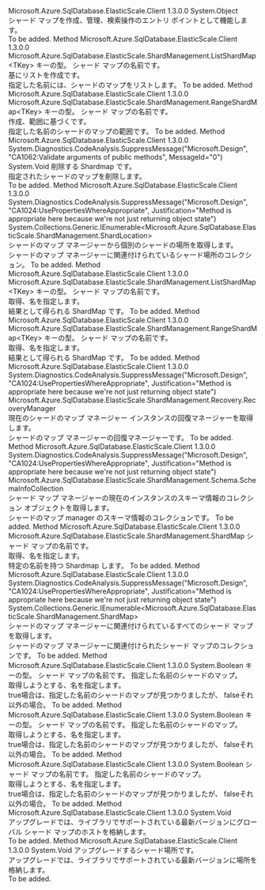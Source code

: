 <Type Name="ShardMapManager" FullName="Microsoft.Azure.SqlDatabase.ElasticScale.ShardManagement.ShardMapManager">
  <TypeSignature Language="C#" Value="public sealed class ShardMapManager" />
  <TypeSignature Language="ILAsm" Value=".class public auto ansi sealed beforefieldinit ShardMapManager extends System.Object" />
  <TypeSignature Language="DocId" Value="T:Microsoft.Azure.SqlDatabase.ElasticScale.ShardManagement.ShardMapManager" />
  <TypeSignature Language="VB.NET" Value="Public NotInheritable Class ShardMapManager" />
  <TypeSignature Language="F#" Value="type ShardMapManager = class" />
  <AssemblyInfo>
    <AssemblyName>Microsoft.Azure.SqlDatabase.ElasticScale.Client</AssemblyName>
    <AssemblyVersion>1.3.0.0</AssemblyVersion>
  </AssemblyInfo>
  <Base>
    <BaseTypeName>System.Object</BaseTypeName>
  </Base>
  <Interfaces />
  <Docs>
    <summary>
            シャード マップを作成、管理、検索操作のエントリ ポイントとして機能します。
            </summary>
    <remarks>To be added.</remarks>
  </Docs>
  <Members>
    <Member MemberName="CreateListShardMap&lt;TKey&gt;">
      <MemberSignature Language="C#" Value="public Microsoft.Azure.SqlDatabase.ElasticScale.ShardManagement.ListShardMap&lt;TKey&gt; CreateListShardMap&lt;TKey&gt; (string shardMapName);" />
      <MemberSignature Language="ILAsm" Value=".method public hidebysig instance class Microsoft.Azure.SqlDatabase.ElasticScale.ShardManagement.ListShardMap`1&lt;!!TKey&gt; CreateListShardMap&lt;TKey&gt;(string shardMapName) cil managed" />
      <MemberSignature Language="DocId" Value="M:Microsoft.Azure.SqlDatabase.ElasticScale.ShardManagement.ShardMapManager.CreateListShardMap``1(System.String)" />
      <MemberSignature Language="VB.NET" Value="Public Function CreateListShardMap(Of TKey) (shardMapName As String) As ListShardMap(Of TKey)" />
      <MemberSignature Language="F#" Value="member this.CreateListShardMap : string -&gt; Microsoft.Azure.SqlDatabase.ElasticScale.ShardManagement.ListShardMap&lt;'Key&gt;" Usage="shardMapManager.CreateListShardMap shardMapName" />
      <MemberType>Method</MemberType>
      <AssemblyInfo>
        <AssemblyName>Microsoft.Azure.SqlDatabase.ElasticScale.Client</AssemblyName>
        <AssemblyVersion>1.3.0.0</AssemblyVersion>
      </AssemblyInfo>
      <ReturnValue>
        <ReturnType>Microsoft.Azure.SqlDatabase.ElasticScale.ShardManagement.ListShardMap&lt;TKey&gt;</ReturnType>
      </ReturnValue>
      <TypeParameters>
        <TypeParameter Name="TKey" />
      </TypeParameters>
      <Parameters>
        <Parameter Name="shardMapName" Type="System.String" />
      </Parameters>
      <Docs>
        <typeparam name="TKey">キーの型。</typeparam>
        <param name="shardMapName">シャード マップの名前です。</param>
        <summary>
            基にリストを作成<see cref="T:Microsoft.Azure.SqlDatabase.ElasticScale.ShardManagement.ListShardMap`1" />です。
            </summary>
        <returns>指定した名前には、シャードのマップをリストします。</returns>
        <remarks>To be added.</remarks>
      </Docs>
    </Member>
    <Member MemberName="CreateRangeShardMap&lt;TKey&gt;">
      <MemberSignature Language="C#" Value="public Microsoft.Azure.SqlDatabase.ElasticScale.ShardManagement.RangeShardMap&lt;TKey&gt; CreateRangeShardMap&lt;TKey&gt; (string shardMapName);" />
      <MemberSignature Language="ILAsm" Value=".method public hidebysig instance class Microsoft.Azure.SqlDatabase.ElasticScale.ShardManagement.RangeShardMap`1&lt;!!TKey&gt; CreateRangeShardMap&lt;TKey&gt;(string shardMapName) cil managed" />
      <MemberSignature Language="DocId" Value="M:Microsoft.Azure.SqlDatabase.ElasticScale.ShardManagement.ShardMapManager.CreateRangeShardMap``1(System.String)" />
      <MemberSignature Language="VB.NET" Value="Public Function CreateRangeShardMap(Of TKey) (shardMapName As String) As RangeShardMap(Of TKey)" />
      <MemberSignature Language="F#" Value="member this.CreateRangeShardMap : string -&gt; Microsoft.Azure.SqlDatabase.ElasticScale.ShardManagement.RangeShardMap&lt;'Key&gt;" Usage="shardMapManager.CreateRangeShardMap shardMapName" />
      <MemberType>Method</MemberType>
      <AssemblyInfo>
        <AssemblyName>Microsoft.Azure.SqlDatabase.ElasticScale.Client</AssemblyName>
        <AssemblyVersion>1.3.0.0</AssemblyVersion>
      </AssemblyInfo>
      <ReturnValue>
        <ReturnType>Microsoft.Azure.SqlDatabase.ElasticScale.ShardManagement.RangeShardMap&lt;TKey&gt;</ReturnType>
      </ReturnValue>
      <TypeParameters>
        <TypeParameter Name="TKey" />
      </TypeParameters>
      <Parameters>
        <Parameter Name="shardMapName" Type="System.String" />
      </Parameters>
      <Docs>
        <typeparam name="TKey">キーの型。</typeparam>
        <param name="shardMapName">シャード マップの名前です。</param>
        <summary>
            作成、範囲に基づく<see cref="T:Microsoft.Azure.SqlDatabase.ElasticScale.ShardManagement.RangeShardMap`1" />です。
            </summary>
        <returns>指定した名前のシャードのマップの範囲です。</returns>
        <remarks>To be added.</remarks>
      </Docs>
    </Member>
    <Member MemberName="DeleteShardMap">
      <MemberSignature Language="C#" Value="public void DeleteShardMap (Microsoft.Azure.SqlDatabase.ElasticScale.ShardManagement.ShardMap shardMap);" />
      <MemberSignature Language="ILAsm" Value=".method public hidebysig instance void DeleteShardMap(class Microsoft.Azure.SqlDatabase.ElasticScale.ShardManagement.ShardMap shardMap) cil managed" />
      <MemberSignature Language="DocId" Value="M:Microsoft.Azure.SqlDatabase.ElasticScale.ShardManagement.ShardMapManager.DeleteShardMap(Microsoft.Azure.SqlDatabase.ElasticScale.ShardManagement.ShardMap)" />
      <MemberSignature Language="F#" Value="member this.DeleteShardMap : Microsoft.Azure.SqlDatabase.ElasticScale.ShardManagement.ShardMap -&gt; unit" Usage="shardMapManager.DeleteShardMap shardMap" />
      <MemberType>Method</MemberType>
      <AssemblyInfo>
        <AssemblyName>Microsoft.Azure.SqlDatabase.ElasticScale.Client</AssemblyName>
        <AssemblyVersion>1.3.0.0</AssemblyVersion>
      </AssemblyInfo>
      <Attributes>
        <Attribute>
          <AttributeName>System.Diagnostics.CodeAnalysis.SuppressMessage("Microsoft.Design", "CA1062:Validate arguments of public methods", MessageId="0")</AttributeName>
        </Attribute>
      </Attributes>
      <ReturnValue>
        <ReturnType>System.Void</ReturnType>
      </ReturnValue>
      <Parameters>
        <Parameter Name="shardMap" Type="Microsoft.Azure.SqlDatabase.ElasticScale.ShardManagement.ShardMap" />
      </Parameters>
      <Docs>
        <param name="shardMap">削除する Shardmap です。</param>
        <summary>
            指定されたシャードのマップを削除します。
            </summary>
        <remarks>To be added.</remarks>
      </Docs>
    </Member>
    <Member MemberName="GetDistinctShardLocations">
      <MemberSignature Language="C#" Value="public System.Collections.Generic.IEnumerable&lt;Microsoft.Azure.SqlDatabase.ElasticScale.ShardManagement.ShardLocation&gt; GetDistinctShardLocations ();" />
      <MemberSignature Language="ILAsm" Value=".method public hidebysig instance class System.Collections.Generic.IEnumerable`1&lt;class Microsoft.Azure.SqlDatabase.ElasticScale.ShardManagement.ShardLocation&gt; GetDistinctShardLocations() cil managed" />
      <MemberSignature Language="DocId" Value="M:Microsoft.Azure.SqlDatabase.ElasticScale.ShardManagement.ShardMapManager.GetDistinctShardLocations" />
      <MemberSignature Language="VB.NET" Value="Public Function GetDistinctShardLocations () As IEnumerable(Of ShardLocation)" />
      <MemberSignature Language="F#" Value="member this.GetDistinctShardLocations : unit -&gt; seq&lt;Microsoft.Azure.SqlDatabase.ElasticScale.ShardManagement.ShardLocation&gt;" Usage="shardMapManager.GetDistinctShardLocations " />
      <MemberType>Method</MemberType>
      <AssemblyInfo>
        <AssemblyName>Microsoft.Azure.SqlDatabase.ElasticScale.Client</AssemblyName>
        <AssemblyVersion>1.3.0.0</AssemblyVersion>
      </AssemblyInfo>
      <Attributes>
        <Attribute>
          <AttributeName>System.Diagnostics.CodeAnalysis.SuppressMessage("Microsoft.Design", "CA1024:UsePropertiesWhereAppropriate", Justification="Method is appropriate here because we're not just returning object state")</AttributeName>
        </Attribute>
      </Attributes>
      <ReturnValue>
        <ReturnType>System.Collections.Generic.IEnumerable&lt;Microsoft.Azure.SqlDatabase.ElasticScale.ShardManagement.ShardLocation&gt;</ReturnType>
      </ReturnValue>
      <Parameters />
      <Docs>
        <summary>
            シャードのマップ マネージャーから個別のシャードの場所を取得します。
            </summary>
        <returns>シャードのマップ マネージャーに関連付けられているシャード場所のコレクション。</returns>
        <remarks>To be added.</remarks>
      </Docs>
    </Member>
    <Member MemberName="GetListShardMap&lt;TKey&gt;">
      <MemberSignature Language="C#" Value="public Microsoft.Azure.SqlDatabase.ElasticScale.ShardManagement.ListShardMap&lt;TKey&gt; GetListShardMap&lt;TKey&gt; (string shardMapName);" />
      <MemberSignature Language="ILAsm" Value=".method public hidebysig instance class Microsoft.Azure.SqlDatabase.ElasticScale.ShardManagement.ListShardMap`1&lt;!!TKey&gt; GetListShardMap&lt;TKey&gt;(string shardMapName) cil managed" />
      <MemberSignature Language="DocId" Value="M:Microsoft.Azure.SqlDatabase.ElasticScale.ShardManagement.ShardMapManager.GetListShardMap``1(System.String)" />
      <MemberSignature Language="VB.NET" Value="Public Function GetListShardMap(Of TKey) (shardMapName As String) As ListShardMap(Of TKey)" />
      <MemberSignature Language="F#" Value="member this.GetListShardMap : string -&gt; Microsoft.Azure.SqlDatabase.ElasticScale.ShardManagement.ListShardMap&lt;'Key&gt;" Usage="shardMapManager.GetListShardMap shardMapName" />
      <MemberType>Method</MemberType>
      <AssemblyInfo>
        <AssemblyName>Microsoft.Azure.SqlDatabase.ElasticScale.Client</AssemblyName>
        <AssemblyVersion>1.3.0.0</AssemblyVersion>
      </AssemblyInfo>
      <ReturnValue>
        <ReturnType>Microsoft.Azure.SqlDatabase.ElasticScale.ShardManagement.ListShardMap&lt;TKey&gt;</ReturnType>
      </ReturnValue>
      <TypeParameters>
        <TypeParameter Name="TKey" />
      </TypeParameters>
      <Parameters>
        <Parameter Name="shardMapName" Type="System.String" />
      </Parameters>
      <Docs>
        <typeparam name="TKey">キーの型。</typeparam>
        <param name="shardMapName">シャード マップの名前です。</param>
        <summary>
            取得、<see cref="T:Microsoft.Azure.SqlDatabase.ElasticScale.ShardManagement.ListShardMap`1" />名を指定します。 
            </summary>
        <returns>結果として得られる ShardMap です。</returns>
        <remarks>To be added.</remarks>
      </Docs>
    </Member>
    <Member MemberName="GetRangeShardMap&lt;TKey&gt;">
      <MemberSignature Language="C#" Value="public Microsoft.Azure.SqlDatabase.ElasticScale.ShardManagement.RangeShardMap&lt;TKey&gt; GetRangeShardMap&lt;TKey&gt; (string shardMapName);" />
      <MemberSignature Language="ILAsm" Value=".method public hidebysig instance class Microsoft.Azure.SqlDatabase.ElasticScale.ShardManagement.RangeShardMap`1&lt;!!TKey&gt; GetRangeShardMap&lt;TKey&gt;(string shardMapName) cil managed" />
      <MemberSignature Language="DocId" Value="M:Microsoft.Azure.SqlDatabase.ElasticScale.ShardManagement.ShardMapManager.GetRangeShardMap``1(System.String)" />
      <MemberSignature Language="VB.NET" Value="Public Function GetRangeShardMap(Of TKey) (shardMapName As String) As RangeShardMap(Of TKey)" />
      <MemberSignature Language="F#" Value="member this.GetRangeShardMap : string -&gt; Microsoft.Azure.SqlDatabase.ElasticScale.ShardManagement.RangeShardMap&lt;'Key&gt;" Usage="shardMapManager.GetRangeShardMap shardMapName" />
      <MemberType>Method</MemberType>
      <AssemblyInfo>
        <AssemblyName>Microsoft.Azure.SqlDatabase.ElasticScale.Client</AssemblyName>
        <AssemblyVersion>1.3.0.0</AssemblyVersion>
      </AssemblyInfo>
      <ReturnValue>
        <ReturnType>Microsoft.Azure.SqlDatabase.ElasticScale.ShardManagement.RangeShardMap&lt;TKey&gt;</ReturnType>
      </ReturnValue>
      <TypeParameters>
        <TypeParameter Name="TKey" />
      </TypeParameters>
      <Parameters>
        <Parameter Name="shardMapName" Type="System.String" />
      </Parameters>
      <Docs>
        <typeparam name="TKey">キーの型。</typeparam>
        <param name="shardMapName">シャード マップの名前です。</param>
        <summary>
            取得、<see cref="T:Microsoft.Azure.SqlDatabase.ElasticScale.ShardManagement.RangeShardMap`1" />名を指定します。 
            </summary>
        <returns>結果として得られる ShardMap です。</returns>
        <remarks>To be added.</remarks>
      </Docs>
    </Member>
    <Member MemberName="GetRecoveryManager">
      <MemberSignature Language="C#" Value="public Microsoft.Azure.SqlDatabase.ElasticScale.ShardManagement.Recovery.RecoveryManager GetRecoveryManager ();" />
      <MemberSignature Language="ILAsm" Value=".method public hidebysig instance class Microsoft.Azure.SqlDatabase.ElasticScale.ShardManagement.Recovery.RecoveryManager GetRecoveryManager() cil managed" />
      <MemberSignature Language="DocId" Value="M:Microsoft.Azure.SqlDatabase.ElasticScale.ShardManagement.ShardMapManager.GetRecoveryManager" />
      <MemberSignature Language="VB.NET" Value="Public Function GetRecoveryManager () As RecoveryManager" />
      <MemberSignature Language="F#" Value="member this.GetRecoveryManager : unit -&gt; Microsoft.Azure.SqlDatabase.ElasticScale.ShardManagement.Recovery.RecoveryManager" Usage="shardMapManager.GetRecoveryManager " />
      <MemberType>Method</MemberType>
      <AssemblyInfo>
        <AssemblyName>Microsoft.Azure.SqlDatabase.ElasticScale.Client</AssemblyName>
        <AssemblyVersion>1.3.0.0</AssemblyVersion>
      </AssemblyInfo>
      <Attributes>
        <Attribute>
          <AttributeName>System.Diagnostics.CodeAnalysis.SuppressMessage("Microsoft.Design", "CA1024:UsePropertiesWhereAppropriate", Justification="Method is appropriate here because we're not just returning object state")</AttributeName>
        </Attribute>
      </Attributes>
      <ReturnValue>
        <ReturnType>Microsoft.Azure.SqlDatabase.ElasticScale.ShardManagement.Recovery.RecoveryManager</ReturnType>
      </ReturnValue>
      <Parameters />
      <Docs>
        <summary>
            現在のシャードのマップ マネージャー インスタンスの回復マネージャーを取得します。
            </summary>
        <returns>
            シャードのマップ マネージャーの回復マネージャーです。
            </returns>
        <remarks>To be added.</remarks>
      </Docs>
    </Member>
    <Member MemberName="GetSchemaInfoCollection">
      <MemberSignature Language="C#" Value="public Microsoft.Azure.SqlDatabase.ElasticScale.ShardManagement.Schema.SchemaInfoCollection GetSchemaInfoCollection ();" />
      <MemberSignature Language="ILAsm" Value=".method public hidebysig instance class Microsoft.Azure.SqlDatabase.ElasticScale.ShardManagement.Schema.SchemaInfoCollection GetSchemaInfoCollection() cil managed" />
      <MemberSignature Language="DocId" Value="M:Microsoft.Azure.SqlDatabase.ElasticScale.ShardManagement.ShardMapManager.GetSchemaInfoCollection" />
      <MemberSignature Language="VB.NET" Value="Public Function GetSchemaInfoCollection () As SchemaInfoCollection" />
      <MemberSignature Language="F#" Value="member this.GetSchemaInfoCollection : unit -&gt; Microsoft.Azure.SqlDatabase.ElasticScale.ShardManagement.Schema.SchemaInfoCollection" Usage="shardMapManager.GetSchemaInfoCollection " />
      <MemberType>Method</MemberType>
      <AssemblyInfo>
        <AssemblyName>Microsoft.Azure.SqlDatabase.ElasticScale.Client</AssemblyName>
        <AssemblyVersion>1.3.0.0</AssemblyVersion>
      </AssemblyInfo>
      <Attributes>
        <Attribute>
          <AttributeName>System.Diagnostics.CodeAnalysis.SuppressMessage("Microsoft.Design", "CA1024:UsePropertiesWhereAppropriate", Justification="Method is appropriate here because we're not just returning object state")</AttributeName>
        </Attribute>
      </Attributes>
      <ReturnValue>
        <ReturnType>Microsoft.Azure.SqlDatabase.ElasticScale.ShardManagement.Schema.SchemaInfoCollection</ReturnType>
      </ReturnValue>
      <Parameters />
      <Docs>
        <summary>
            シャード マップ マネージャーの現在のインスタンスのスキーマ情報のコレクション オブジェクトを取得します。
            </summary>
        <returns>シャードのマップ manager のスキーマ情報のコレクションです。</returns>
        <remarks>To be added.</remarks>
      </Docs>
    </Member>
    <Member MemberName="GetShardMap">
      <MemberSignature Language="C#" Value="public Microsoft.Azure.SqlDatabase.ElasticScale.ShardManagement.ShardMap GetShardMap (string shardMapName);" />
      <MemberSignature Language="ILAsm" Value=".method public hidebysig instance class Microsoft.Azure.SqlDatabase.ElasticScale.ShardManagement.ShardMap GetShardMap(string shardMapName) cil managed" />
      <MemberSignature Language="DocId" Value="M:Microsoft.Azure.SqlDatabase.ElasticScale.ShardManagement.ShardMapManager.GetShardMap(System.String)" />
      <MemberSignature Language="VB.NET" Value="Public Function GetShardMap (shardMapName As String) As ShardMap" />
      <MemberSignature Language="F#" Value="member this.GetShardMap : string -&gt; Microsoft.Azure.SqlDatabase.ElasticScale.ShardManagement.ShardMap" Usage="shardMapManager.GetShardMap shardMapName" />
      <MemberType>Method</MemberType>
      <AssemblyInfo>
        <AssemblyName>Microsoft.Azure.SqlDatabase.ElasticScale.Client</AssemblyName>
        <AssemblyVersion>1.3.0.0</AssemblyVersion>
      </AssemblyInfo>
      <ReturnValue>
        <ReturnType>Microsoft.Azure.SqlDatabase.ElasticScale.ShardManagement.ShardMap</ReturnType>
      </ReturnValue>
      <Parameters>
        <Parameter Name="shardMapName" Type="System.String" />
      </Parameters>
      <Docs>
        <param name="shardMapName">シャード マップの名前です。</param>
        <summary>
            取得、<see cref="T:Microsoft.Azure.SqlDatabase.ElasticScale.ShardManagement.ShardMap" />名を指定します。
            </summary>
        <returns>特定の名前を持つ Shardmap します。</returns>
        <remarks>To be added.</remarks>
      </Docs>
    </Member>
    <Member MemberName="GetShardMaps">
      <MemberSignature Language="C#" Value="public System.Collections.Generic.IEnumerable&lt;Microsoft.Azure.SqlDatabase.ElasticScale.ShardManagement.ShardMap&gt; GetShardMaps ();" />
      <MemberSignature Language="ILAsm" Value=".method public hidebysig instance class System.Collections.Generic.IEnumerable`1&lt;class Microsoft.Azure.SqlDatabase.ElasticScale.ShardManagement.ShardMap&gt; GetShardMaps() cil managed" />
      <MemberSignature Language="DocId" Value="M:Microsoft.Azure.SqlDatabase.ElasticScale.ShardManagement.ShardMapManager.GetShardMaps" />
      <MemberSignature Language="VB.NET" Value="Public Function GetShardMaps () As IEnumerable(Of ShardMap)" />
      <MemberSignature Language="F#" Value="member this.GetShardMaps : unit -&gt; seq&lt;Microsoft.Azure.SqlDatabase.ElasticScale.ShardManagement.ShardMap&gt;" Usage="shardMapManager.GetShardMaps " />
      <MemberType>Method</MemberType>
      <AssemblyInfo>
        <AssemblyName>Microsoft.Azure.SqlDatabase.ElasticScale.Client</AssemblyName>
        <AssemblyVersion>1.3.0.0</AssemblyVersion>
      </AssemblyInfo>
      <Attributes>
        <Attribute>
          <AttributeName>System.Diagnostics.CodeAnalysis.SuppressMessage("Microsoft.Design", "CA1024:UsePropertiesWhereAppropriate", Justification="Method is appropriate here because we're not just returning object state")</AttributeName>
        </Attribute>
      </Attributes>
      <ReturnValue>
        <ReturnType>System.Collections.Generic.IEnumerable&lt;Microsoft.Azure.SqlDatabase.ElasticScale.ShardManagement.ShardMap&gt;</ReturnType>
      </ReturnValue>
      <Parameters />
      <Docs>
        <summary>
            シャードのマップ マネージャーに関連付けられているすべてのシャード マップを取得します。
            </summary>
        <returns>シャードのマップ マネージャーに関連付けられたシャード マップのコレクションです。</returns>
        <remarks>To be added.</remarks>
      </Docs>
    </Member>
    <Member MemberName="TryGetListShardMap&lt;TKey&gt;">
      <MemberSignature Language="C#" Value="public bool TryGetListShardMap&lt;TKey&gt; (string shardMapName, out Microsoft.Azure.SqlDatabase.ElasticScale.ShardManagement.ListShardMap&lt;TKey&gt; shardMap);" />
      <MemberSignature Language="ILAsm" Value=".method public hidebysig instance bool TryGetListShardMap&lt;TKey&gt;(string shardMapName, [out] class Microsoft.Azure.SqlDatabase.ElasticScale.ShardManagement.ListShardMap`1&lt;!!TKey&gt;&amp; shardMap) cil managed" />
      <MemberSignature Language="DocId" Value="M:Microsoft.Azure.SqlDatabase.ElasticScale.ShardManagement.ShardMapManager.TryGetListShardMap``1(System.String,Microsoft.Azure.SqlDatabase.ElasticScale.ShardManagement.ListShardMap{``0}@)" />
      <MemberSignature Language="VB.NET" Value="Public Function TryGetListShardMap(Of TKey) (shardMapName As String, ByRef shardMap As ListShardMap(Of TKey)) As Boolean" />
      <MemberSignature Language="F#" Value="member this.TryGetListShardMap : string *  -&gt; bool" Usage="shardMapManager.TryGetListShardMap (shardMapName, shardMap)" />
      <MemberType>Method</MemberType>
      <AssemblyInfo>
        <AssemblyName>Microsoft.Azure.SqlDatabase.ElasticScale.Client</AssemblyName>
        <AssemblyVersion>1.3.0.0</AssemblyVersion>
      </AssemblyInfo>
      <ReturnValue>
        <ReturnType>System.Boolean</ReturnType>
      </ReturnValue>
      <TypeParameters>
        <TypeParameter Name="TKey" />
      </TypeParameters>
      <Parameters>
        <Parameter Name="shardMapName" Type="System.String" />
        <Parameter Name="shardMap" Type="Microsoft.Azure.SqlDatabase.ElasticScale.ShardManagement.ListShardMap&lt;TKey&gt;&amp;" RefType="out" />
      </Parameters>
      <Docs>
        <typeparam name="TKey">キーの型。</typeparam>
        <param name="shardMapName">シャード マップの名前です。</param>
        <param name="shardMap">指定した名前のシャードのマップ。</param>
        <summary>
            取得しようとする、<see cref="T:Microsoft.Azure.SqlDatabase.ElasticScale.ShardManagement.ListShardMap`1" />名を指定します。 
            </summary>
        <returns>
          <c>true</c>場合は、指定した名前のシャードのマップが見つかりましたが、 <c>false</c>それ以外の場合。</returns>
        <remarks>To be added.</remarks>
      </Docs>
    </Member>
    <Member MemberName="TryGetRangeShardMap&lt;TKey&gt;">
      <MemberSignature Language="C#" Value="public bool TryGetRangeShardMap&lt;TKey&gt; (string shardMapName, out Microsoft.Azure.SqlDatabase.ElasticScale.ShardManagement.RangeShardMap&lt;TKey&gt; shardMap);" />
      <MemberSignature Language="ILAsm" Value=".method public hidebysig instance bool TryGetRangeShardMap&lt;TKey&gt;(string shardMapName, [out] class Microsoft.Azure.SqlDatabase.ElasticScale.ShardManagement.RangeShardMap`1&lt;!!TKey&gt;&amp; shardMap) cil managed" />
      <MemberSignature Language="DocId" Value="M:Microsoft.Azure.SqlDatabase.ElasticScale.ShardManagement.ShardMapManager.TryGetRangeShardMap``1(System.String,Microsoft.Azure.SqlDatabase.ElasticScale.ShardManagement.RangeShardMap{``0}@)" />
      <MemberSignature Language="VB.NET" Value="Public Function TryGetRangeShardMap(Of TKey) (shardMapName As String, ByRef shardMap As RangeShardMap(Of TKey)) As Boolean" />
      <MemberSignature Language="F#" Value="member this.TryGetRangeShardMap : string *  -&gt; bool" Usage="shardMapManager.TryGetRangeShardMap (shardMapName, shardMap)" />
      <MemberType>Method</MemberType>
      <AssemblyInfo>
        <AssemblyName>Microsoft.Azure.SqlDatabase.ElasticScale.Client</AssemblyName>
        <AssemblyVersion>1.3.0.0</AssemblyVersion>
      </AssemblyInfo>
      <ReturnValue>
        <ReturnType>System.Boolean</ReturnType>
      </ReturnValue>
      <TypeParameters>
        <TypeParameter Name="TKey" />
      </TypeParameters>
      <Parameters>
        <Parameter Name="shardMapName" Type="System.String" />
        <Parameter Name="shardMap" Type="Microsoft.Azure.SqlDatabase.ElasticScale.ShardManagement.RangeShardMap&lt;TKey&gt;&amp;" RefType="out" />
      </Parameters>
      <Docs>
        <typeparam name="TKey">キーの型。</typeparam>
        <param name="shardMapName">シャード マップの名前です。</param>
        <param name="shardMap">指定した名前のシャードのマップ。</param>
        <summary>
            取得しようとする、<see cref="T:Microsoft.Azure.SqlDatabase.ElasticScale.ShardManagement.RangeShardMap`1" />名を指定します。 
            </summary>
        <returns>
          <c>true</c>場合は、指定した名前のシャードのマップが見つかりましたが、 <c>false</c>それ以外の場合。</returns>
        <remarks>To be added.</remarks>
      </Docs>
    </Member>
    <Member MemberName="TryGetShardMap">
      <MemberSignature Language="C#" Value="public bool TryGetShardMap (string shardMapName, out Microsoft.Azure.SqlDatabase.ElasticScale.ShardManagement.ShardMap shardMap);" />
      <MemberSignature Language="ILAsm" Value=".method public hidebysig instance bool TryGetShardMap(string shardMapName, [out] class Microsoft.Azure.SqlDatabase.ElasticScale.ShardManagement.ShardMap&amp; shardMap) cil managed" />
      <MemberSignature Language="DocId" Value="M:Microsoft.Azure.SqlDatabase.ElasticScale.ShardManagement.ShardMapManager.TryGetShardMap(System.String,Microsoft.Azure.SqlDatabase.ElasticScale.ShardManagement.ShardMap@)" />
      <MemberSignature Language="VB.NET" Value="Public Function TryGetShardMap (shardMapName As String, ByRef shardMap As ShardMap) As Boolean" />
      <MemberSignature Language="F#" Value="member this.TryGetShardMap : string *  -&gt; bool" Usage="shardMapManager.TryGetShardMap (shardMapName, shardMap)" />
      <MemberType>Method</MemberType>
      <AssemblyInfo>
        <AssemblyName>Microsoft.Azure.SqlDatabase.ElasticScale.Client</AssemblyName>
        <AssemblyVersion>1.3.0.0</AssemblyVersion>
      </AssemblyInfo>
      <ReturnValue>
        <ReturnType>System.Boolean</ReturnType>
      </ReturnValue>
      <Parameters>
        <Parameter Name="shardMapName" Type="System.String" />
        <Parameter Name="shardMap" Type="Microsoft.Azure.SqlDatabase.ElasticScale.ShardManagement.ShardMap&amp;" RefType="out" />
      </Parameters>
      <Docs>
        <param name="shardMapName">シャード マップの名前です。</param>
        <param name="shardMap">指定した名前のシャードのマップ。</param>
        <summary>
            取得しようとする、<see cref="T:Microsoft.Azure.SqlDatabase.ElasticScale.ShardManagement.ShardMap" />名を指定します。
            </summary>
        <returns>
          <c>true</c>場合は、指定した名前のシャードのマップが見つかりましたが、 <c>false</c>それ以外の場合。</returns>
        <remarks>To be added.</remarks>
      </Docs>
    </Member>
    <Member MemberName="UpgradeGlobalStore">
      <MemberSignature Language="C#" Value="public void UpgradeGlobalStore ();" />
      <MemberSignature Language="ILAsm" Value=".method public hidebysig instance void UpgradeGlobalStore() cil managed" />
      <MemberSignature Language="DocId" Value="M:Microsoft.Azure.SqlDatabase.ElasticScale.ShardManagement.ShardMapManager.UpgradeGlobalStore" />
      <MemberSignature Language="VB.NET" Value="Public Sub UpgradeGlobalStore ()" />
      <MemberSignature Language="F#" Value="member this.UpgradeGlobalStore : unit -&gt; unit" Usage="shardMapManager.UpgradeGlobalStore " />
      <MemberType>Method</MemberType>
      <AssemblyInfo>
        <AssemblyName>Microsoft.Azure.SqlDatabase.ElasticScale.Client</AssemblyName>
        <AssemblyVersion>1.3.0.0</AssemblyVersion>
      </AssemblyInfo>
      <ReturnValue>
        <ReturnType>System.Void</ReturnType>
      </ReturnValue>
      <Parameters />
      <Docs>
        <summary>
            アップグレードでは、ライブラリでサポートされている最新バージョンにグローバル シャード マップのホストを格納します。
            </summary>
        <remarks>To be added.</remarks>
      </Docs>
    </Member>
    <Member MemberName="UpgradeLocalStore">
      <MemberSignature Language="C#" Value="public void UpgradeLocalStore (Microsoft.Azure.SqlDatabase.ElasticScale.ShardManagement.ShardLocation location);" />
      <MemberSignature Language="ILAsm" Value=".method public hidebysig instance void UpgradeLocalStore(class Microsoft.Azure.SqlDatabase.ElasticScale.ShardManagement.ShardLocation location) cil managed" />
      <MemberSignature Language="DocId" Value="M:Microsoft.Azure.SqlDatabase.ElasticScale.ShardManagement.ShardMapManager.UpgradeLocalStore(Microsoft.Azure.SqlDatabase.ElasticScale.ShardManagement.ShardLocation)" />
      <MemberSignature Language="VB.NET" Value="Public Sub UpgradeLocalStore (location As ShardLocation)" />
      <MemberSignature Language="F#" Value="member this.UpgradeLocalStore : Microsoft.Azure.SqlDatabase.ElasticScale.ShardManagement.ShardLocation -&gt; unit" Usage="shardMapManager.UpgradeLocalStore location" />
      <MemberType>Method</MemberType>
      <AssemblyInfo>
        <AssemblyName>Microsoft.Azure.SqlDatabase.ElasticScale.Client</AssemblyName>
        <AssemblyVersion>1.3.0.0</AssemblyVersion>
      </AssemblyInfo>
      <ReturnValue>
        <ReturnType>System.Void</ReturnType>
      </ReturnValue>
      <Parameters>
        <Parameter Name="location" Type="Microsoft.Azure.SqlDatabase.ElasticScale.ShardManagement.ShardLocation" />
      </Parameters>
      <Docs>
        <param name="location">アップグレードするシャード場所です。</param>
        <summary>
            アップグレードでは、ライブラリでサポートされている最新バージョンに場所を格納します。
            </summary>
        <remarks>To be added.</remarks>
      </Docs>
    </Member>
  </Members>
</Type>